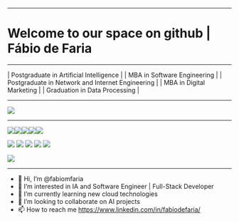 ------

# 	Welcome to our space on github      |   Fábio de Faria

------

| Postgraduate in Artificial Intelligence |
| MBA in Software Engineering |
| Postgraduate in Network and Internet Engineering  |
| MBA in Digital Marketing |
| Graduation in Data Processing |

------
![](https://images.credly.com/size/250x250/images/ad39795a-4538-45e6-90fe-fd137c0c6651/image.png)

------

![](https://images.credly.com/images/5a53000d-fed4-4877-b17d-d769a50eeb4e/image.png)![](https://images.credly.com/size/130x130/images/49c40b34-794d-41c6-ace2-ec9a53a175de/Application_Development_using_Microservices_and_Serverless.png)![](https://images.credly.com/size/130x130/images/a3ff2154-3ad0-4bbf-8405-c84e777bdc9a/Developing_Applications_with_SQL__Databases__and_Django.png)![](https://images.credly.com/size/130x130/images/3cd98d8a-c224-4f8f-a839-d0a87422f2c1/Python_Project_for_AI_and_Application_Development.png)![](https://images.credly.com/size/130x130/images/73c1a67e-b3e8-44f1-a049-a91532e4f19c/Developing_Cloud_Apps_with_Node.js_and_React.png)

![](https://images.credly.com/size/130x130/images/3545154f-08b4-4f6f-9592-c356d7108965/Developing_Cloud_Native_Applications.png) ![](https://images.credly.com/size/130x130/images/0571ab1d-f43b-43d9-9c68-8ebd0ebd61b7/Python_for_Data_Sci_and_AI_Foundational.png) ![](https://images.credly.com/size/130x130/images/66bed44e-4917-48b7-8e88-1b0c83d50437/Containers_and_Kubernetes_Essentials.png) ![](https://images.credly.com/size/130x130/images/6240e108-1407-4773-8621-cc2e4736d4e6/Web_Development_with_HTML-CSS-JavaScript_Essentials.png) ![](https://images.credly.com/size/130x130/images/2d178f89-4816-4190-8c4a-3bdbfec9db01/Dev_Skills_Network_-_Cloud_Computing_Core.png)

![](https://images.credly.com/size/130x130/images/7fa91a10-3cbe-48fb-bd0e-c3e4cf27065f/image.png)

------
- 👋 Hi, I’m @fabiomfaria
- 🔎 I’m interested in IA and Software Engineer | Full-Stack Developer
- 🔭 I’m currently learning new cloud technologies
- 🤝 I’m looking to collaborate on AI projects
- 📫 How to reach me https://www.linkedin.com/in/fabiodefaria/

